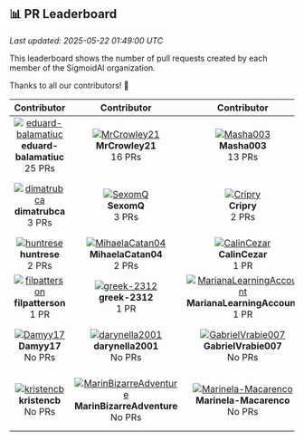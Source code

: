 

## 📊 PR Leaderboard

*Last updated: 2025-05-22 01:49:00 UTC*

This leaderboard shows the number of pull requests created by each member of the SigmoidAI organization.

Thanks to all our contributors! 🙏

| Contributor | Contributor | Contributor | Contributor | Contributor | 
| :---: | :---: | :---: | :---: | :---: | 
| [![eduard-balamatiuc](https://avatars.githubusercontent.com/u/66115008?v=4&s=60)](https://github.com/eduard-balamatiuc)<br>**eduard-balamatiuc**<br>25 PRs | [![MrCrowley21](https://avatars.githubusercontent.com/u/78983903?v=4&s=60)](https://github.com/MrCrowley21)<br>**MrCrowley21**<br>16 PRs | [![Masha003](https://avatars.githubusercontent.com/u/54769374?v=4&s=60)](https://github.com/Masha003)<br>**Masha003**<br>13 PRs | [![danielavornic](https://avatars.githubusercontent.com/u/29648694?v=4&s=60)](https://github.com/danielavornic)<br>**danielavornic**<br>10 PRs | [![Angroys](https://avatars.githubusercontent.com/u/120798951?v=4&s=60)](https://github.com/Angroys)<br>**Angroys**<br>7 PRs | 
| [![dimatrubca](https://avatars.githubusercontent.com/u/32422633?v=4&s=60)](https://github.com/dimatrubca)<br>**dimatrubca**<br>3 PRs | [![SexomQ](https://avatars.githubusercontent.com/u/63875270?v=4&s=60)](https://github.com/SexomQ)<br>**SexomQ**<br>3 PRs | [![Cripry](https://avatars.githubusercontent.com/u/102686514?v=4&s=60)](https://github.com/Cripry)<br>**Cripry**<br>2 PRs | [![DrVasile](https://avatars.githubusercontent.com/u/33296044?v=4&s=60)](https://github.com/DrVasile)<br>**DrVasile**<br>2 PRs | [![grumpycatyo-collab](https://avatars.githubusercontent.com/u/77546227?v=4&s=60)](https://github.com/grumpycatyo-collab)<br>**grumpycatyo-collab**<br>2 PRs | 
| [![huntrese](https://avatars.githubusercontent.com/u/53612811?v=4&s=60)](https://github.com/huntrese)<br>**huntrese**<br>2 PRs | [![MihaelaCatan04](https://avatars.githubusercontent.com/u/66206241?v=4&s=60)](https://github.com/MihaelaCatan04)<br>**MihaelaCatan04**<br>2 PRs | [![CalinCezar](https://avatars.githubusercontent.com/u/92117290?v=4&s=60)](https://github.com/CalinCezar)<br>**CalinCezar**<br>1 PR | [![CristinaT21](https://avatars.githubusercontent.com/u/93125408?v=4&s=60)](https://github.com/CristinaT21)<br>**CristinaT21**<br>1 PR | [![Dime98](https://avatars.githubusercontent.com/u/45399429?v=4&s=60)](https://github.com/Dime98)<br>**Dime98**<br>1 PR | 
| [![filpatterson](https://avatars.githubusercontent.com/u/37322085?v=4&s=60)](https://github.com/filpatterson)<br>**filpatterson**<br>1 PR | [![greek-2312](https://avatars.githubusercontent.com/u/55151032?v=4&s=60)](https://github.com/greek-2312)<br>**greek-2312**<br>1 PR | [![MarianaLearningAccount](https://avatars.githubusercontent.com/u/132687423?v=4&s=60)](https://github.com/MarianaLearningAccount)<br>**MarianaLearningAccount**<br>1 PR | [![MaximSaveliev](https://avatars.githubusercontent.com/u/60519187?v=4&s=60)](https://github.com/MaximSaveliev)<br>**MaximSaveliev**<br>1 PR | [![daedalannie](https://avatars.githubusercontent.com/u/159722926?v=4&s=60)](https://github.com/daedalannie)<br>**daedalannie**<br>No PRs | 
| [![Damyy17](https://avatars.githubusercontent.com/u/90212650?v=4&s=60)](https://github.com/Damyy17)<br>**Damyy17**<br>No PRs | [![darynella2001](https://avatars.githubusercontent.com/u/56044286?v=4&s=60)](https://github.com/darynella2001)<br>**darynella2001**<br>No PRs | [![GabrielVrabie007](https://avatars.githubusercontent.com/u/126396047?v=4&s=60)](https://github.com/GabrielVrabie007)<br>**GabrielVrabie007**<br>No PRs | [![Ghenntoggy1](https://avatars.githubusercontent.com/u/114294990?v=4&s=60)](https://github.com/Ghenntoggy1)<br>**Ghenntoggy1**<br>No PRs | [![its-mario](https://avatars.githubusercontent.com/u/37973563?v=4&s=60)](https://github.com/its-mario)<br>**its-mario**<br>No PRs | 
| [![kristencb](https://avatars.githubusercontent.com/u/200918133?v=4&s=60)](https://github.com/kristencb)<br>**kristencb**<br>No PRs | [![MarinBizarreAdventure](https://avatars.githubusercontent.com/u/102982146?v=4&s=60)](https://github.com/MarinBizarreAdventure)<br>**MarinBizarreAdventure**<br>No PRs | [![Marinela-Macarenco](https://avatars.githubusercontent.com/u/126424936?v=4&s=60)](https://github.com/Marinela-Macarenco)<br>**Marinela-Macarenco**<br>No PRs | [![ooctavian](https://avatars.githubusercontent.com/u/40757361?v=4&s=60)](https://github.com/ooctavian)<br>**ooctavian**<br>No PRs | [![sigmoid-ai-tech](https://avatars.githubusercontent.com/u/182345005?v=4&s=60)](https://github.com/sigmoid-ai-tech)<br>**sigmoid-ai-tech**<br>No PRs |